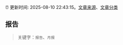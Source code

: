 :alarm_clock: 更新时间: 2025-08-10 22:43:15。[文章来源](/README.md)、[文章分类](/TAGS.md)

## 报告


> 关键字：`报告`、`月报`



